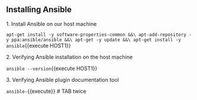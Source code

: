 ## Installing Ansible

1\. Install Ansible on our host machine

`apt-get install -y software-properties-common &&\
apt-add-repository -y ppa:ansible/ansible &&\
apt-get -y update &&\
apt-get install -y ansible`{{execute HOST1}}


2\. Verifying Ansible installation on the host machine

`ansible --version`{{execute HOST1}}


3\. Verifying Ansible plugin documentation tool

`ansible-`{{execute}} # TAB twice
